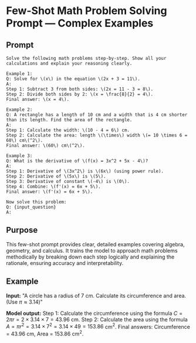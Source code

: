 # Few-Shot Math Problem Solving Prompt — Complex Examples

## Prompt

```plaintext
Solve the following math problems step-by-step. Show all your calculations and explain your reasoning clearly.

Example 1:  
Q: Solve for \(x\) in the equation \(2x + 3 = 11\).  
A:  
Step 1: Subtract 3 from both sides: \(2x = 11 - 3 = 8\).  
Step 2: Divide both sides by 2: \(x = \frac{8}{2} = 4\).  
Final answer: \(x = 4\).

Example 2:  
Q: A rectangle has a length of 10 cm and a width that is 4 cm shorter than its length. Find the area of the rectangle.  
A:  
Step 1: Calculate the width: \(10 - 4 = 6\) cm.  
Step 2: Calculate the area: length \(\times\) width \(= 10 \times 6 = 60\) cm\(^2\).  
Final answer: \(60\) cm\(^2\).

Example 3:  
Q: What is the derivative of \(f(x) = 3x^2 + 5x - 4\)?  
A:  
Step 1: Derivative of \(3x^2\) is \(6x\) (using power rule).  
Step 2: Derivative of \(5x\) is \(5\).  
Step 3: Derivative of constant \(-4\) is \(0\).  
Step 4: Combine: \(f'(x) = 6x + 5\).  
Final answer: \(f'(x) = 6x + 5\).

Now solve this problem:  
Q: {input_question}  
A:
````

## Purpose

This few-shot prompt provides clear, detailed examples covering algebra, geometry, and calculus. It trains the model to approach math problems methodically by breaking down each step logically and explaining the rationale, ensuring accuracy and interpretability.

## Example

**Input:**
"A circle has a radius of 7 cm. Calculate its circumference and area. (Use $\pi \approx 3.14$)"

**Model output:**
Step 1: Calculate the circumference using the formula $C = 2\pi r = 2 \times 3.14 \times 7 = 43.96$ cm.
Step 2: Calculate the area using the formula $A = \pi r^2 = 3.14 \times 7^2 = 3.14 \times 49 = 153.86$ cm$^2$.
Final answers: Circumference = 43.96 cm, Area = 153.86 cm$^2$.

